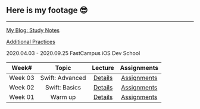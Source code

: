 ## Here is my footage 😎 ##
---
[My Blog: Study Notes](https://www.notion.so/My-Blog-Study-Notes-87ba5d8cf6b647f8b8dbdbd182a06c55)

[Additional Practices](https://github.com/KasRoid/Intro_to_iOS_Development)

2020.04.03 - 2020.09.25 FastCampus iOS Dev School

|   Week#   |    Topic   |  Lecture |  Assignments  |
|:---------:|:----------:|:--------:|:-------------:|
|  Week 03  |  Swift: Advanced  | [Details](https://github.com/KasRoid/MyStudyHistory/tree/master/iOS_Dev_School/Week_03)|[Assignments](https://github.com/KasRoid/MyStudyHistory/tree/master/iOS_Dev_School/Week_03/Assignments) |
|  Week 02  |  Swift: Basics    | [Details](https://github.com/KasRoid/MyStudyHistory/tree/master/iOS_Dev_School/Week_02)|[Assignments](https://github.com/KasRoid/myStudyHistory/tree/master/iOS_Dev_School/Week_02/Assignments) |
|  Week 01  |  Warm up          | [Details](https://github.com/KasRoid/MyStudyHistory/tree/master/iOS_Dev_School/Week_01)|[Assignments](https://github.com/KasRoid/myStudyHistory/tree/master/iOS_Dev_School/Week_01/Assignments) |
